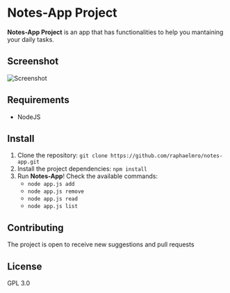 # Notes-App Project

**Notes-App Project** is an app that has functionalities to help you mantaining your daily tasks.

## Screenshot
![Screenshot](https://i.ibb.co/nP35NcV/screenshot.png)

## Requirements
-   NodeJS

## Install
1. Clone the repository:
`git clone https://github.com/raphaelmro/notes-app.git`
2. Install the project dependencies:
`npm install`
3. Run **Notes-App**! Check the available commands:
   * `node app.js add`
   * `node app.js remove`
   * `node app.js read`
   * `node app.js list`

## Contributing
The project is open to receive new suggestions and pull requests

## License
GPL 3.0
